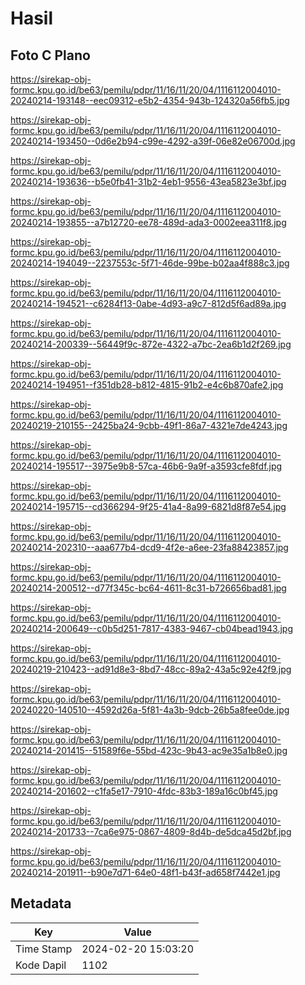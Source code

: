 # Hasil

## Foto C Plano

https://sirekap-obj-formc.kpu.go.id/be63/pemilu/pdpr/11/16/11/20/04/1116112004010-20240214-193148--eec09312-e5b2-4354-943b-124320a56fb5.jpg

https://sirekap-obj-formc.kpu.go.id/be63/pemilu/pdpr/11/16/11/20/04/1116112004010-20240214-193450--0d6e2b94-c99e-4292-a39f-06e82e06700d.jpg

https://sirekap-obj-formc.kpu.go.id/be63/pemilu/pdpr/11/16/11/20/04/1116112004010-20240214-193636--b5e0fb41-31b2-4eb1-9556-43ea5823e3bf.jpg

https://sirekap-obj-formc.kpu.go.id/be63/pemilu/pdpr/11/16/11/20/04/1116112004010-20240214-193855--a7b12720-ee78-489d-ada3-0002eea311f8.jpg

https://sirekap-obj-formc.kpu.go.id/be63/pemilu/pdpr/11/16/11/20/04/1116112004010-20240214-194049--2237553c-5f71-46de-99be-b02aa4f888c3.jpg

https://sirekap-obj-formc.kpu.go.id/be63/pemilu/pdpr/11/16/11/20/04/1116112004010-20240214-194521--c6284f13-0abe-4d93-a9c7-812d5f6ad89a.jpg

https://sirekap-obj-formc.kpu.go.id/be63/pemilu/pdpr/11/16/11/20/04/1116112004010-20240214-200339--56449f9c-872e-4322-a7bc-2ea6b1d2f269.jpg

https://sirekap-obj-formc.kpu.go.id/be63/pemilu/pdpr/11/16/11/20/04/1116112004010-20240214-194951--f351db28-b812-4815-91b2-e4c6b870afe2.jpg

https://sirekap-obj-formc.kpu.go.id/be63/pemilu/pdpr/11/16/11/20/04/1116112004010-20240219-210155--2425ba24-9cbb-49f1-86a7-4321e7de4243.jpg

https://sirekap-obj-formc.kpu.go.id/be63/pemilu/pdpr/11/16/11/20/04/1116112004010-20240214-195517--3975e9b8-57ca-46b6-9a9f-a3593cfe8fdf.jpg

https://sirekap-obj-formc.kpu.go.id/be63/pemilu/pdpr/11/16/11/20/04/1116112004010-20240214-195715--cd366294-9f25-41a4-8a99-6821d8f87e54.jpg

https://sirekap-obj-formc.kpu.go.id/be63/pemilu/pdpr/11/16/11/20/04/1116112004010-20240214-202310--aaa677b4-dcd9-4f2e-a6ee-23fa88423857.jpg

https://sirekap-obj-formc.kpu.go.id/be63/pemilu/pdpr/11/16/11/20/04/1116112004010-20240214-200512--d77f345c-bc64-4611-8c31-b726656bad81.jpg

https://sirekap-obj-formc.kpu.go.id/be63/pemilu/pdpr/11/16/11/20/04/1116112004010-20240214-200649--c0b5d251-7817-4383-9467-cb04bead1943.jpg

https://sirekap-obj-formc.kpu.go.id/be63/pemilu/pdpr/11/16/11/20/04/1116112004010-20240219-210423--ad91d8e3-8bd7-48cc-89a2-43a5c92e42f9.jpg

https://sirekap-obj-formc.kpu.go.id/be63/pemilu/pdpr/11/16/11/20/04/1116112004010-20240220-140510--4592d26a-5f81-4a3b-9dcb-26b5a8fee0de.jpg

https://sirekap-obj-formc.kpu.go.id/be63/pemilu/pdpr/11/16/11/20/04/1116112004010-20240214-201415--51589f6e-55bd-423c-9b43-ac9e35a1b8e0.jpg

https://sirekap-obj-formc.kpu.go.id/be63/pemilu/pdpr/11/16/11/20/04/1116112004010-20240214-201602--c1fa5e17-7910-4fdc-83b3-189a16c0bf45.jpg

https://sirekap-obj-formc.kpu.go.id/be63/pemilu/pdpr/11/16/11/20/04/1116112004010-20240214-201733--7ca6e975-0867-4809-8d4b-de5dca45d2bf.jpg

https://sirekap-obj-formc.kpu.go.id/be63/pemilu/pdpr/11/16/11/20/04/1116112004010-20240214-201911--b90e7d71-64e0-48f1-b43f-ad658f7442e1.jpg


## Metadata

| Key        | Value               |
| ---------- | ------------------- |
| Time Stamp | 2024-02-20 15:03:20 |
| Kode Dapil | 1102                |



